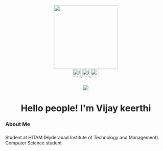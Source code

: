 <div align="center">
    <img height="200" src="https://i.giphy.com/media/v1.Y2lkPTc5MGI3NjExN2E4djdzM2U3dTlhNWV1ZHhodGtiZGdlemJvbmlqdm02bXplbHEwbiZlcD12MV9pbnRlcm5hbF9naWZfYnlfaWQmY3Q9Zw/Qc0BxWM9TxljvJug2x/giphy.gif"  />
    
  </div>
  
  
  <div align="center">
    <a href="https://www.linkedin.com/in/vijay-keerthi-885134318/" target="_blank">
      <img src="https://img.shields.io/static/v1?message=LinkedIn&logo=linkedin&label=&color=0077B5&logoColor=white&labelColor=&style=for-the-badge" height="25" alt="linkedin logo"  />
    </a>
    <a href="https://www.instagram.com/_vijay.x05/?hl=en"_blank">
      <img src="https://img.shields.io/static/v1?message=Instagram&logo=instagram&label=&color=E4405F&logoColor=white&labelColor=&style=for-the-badge" height="25" alt="instagram logo"  />
    </a>
    <a href="mailto:vijaykeerthi2105@gmail.com" target="_blank">
      <img src="https://img.shields.io/static/v1?message=Gmail&logo=gmail&label=&color=D14836&logoColor=white&labelColor=&style=for-the-badge" height="25" alt="gmail logo"  />
    </a>
</div>

###

<div align="center">
  <img src="https://visitor-badge.laobi.icu/badge?page_id=vijaykeerthi21.vijaykeerthi21"  />
</div>

###

<h1 align="center">Hello people! I'm Vijay keerthi</h1>

###

<h3 align="left">About Me</h3>

###
<p align="left"> Student at HITAM (Hyderabad Institute of Technology and Management) Computer Science student  </p>


  


